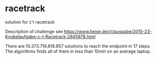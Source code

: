# racetrack
solution for c't racetrack

Description of challenge see https://www.heise.de/ct/ausgabe/2015-23-Knobelaufgabe-c-t-Racetrack-2845878.html

There are 10.373.716.818.857 solutions to reach the endpoint in 17 steps. 
The algorithms finds all of them in less than 15min on an average laptop. 
